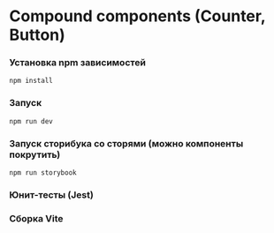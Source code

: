 # Compound сomponents (Counter, Button)

### Установка npm зависимостей
`npm install`

### Запуск 
`npm run dev`

### Запуск сторибука со сторями (можно компоненты покрутить)
`npm run storybook`

### Юнит-тесты (Jest)
### Сборка Vite


